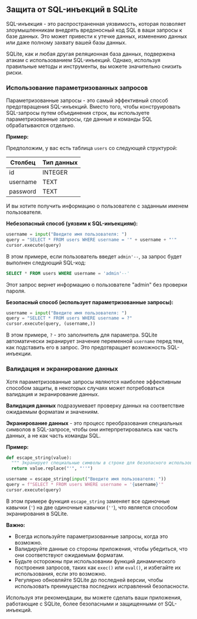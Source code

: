 ## Защита от SQL-инъекций в SQLite

SQL-инъекция - это распространенная уязвимость, которая позволяет злоумышленникам внедрять вредоносный код SQL в ваши запросы к базе данных. Это может привести к утечке данных, изменению данных или даже полному захвату вашей базы данных.

SQLite, как и любая другая реляционная база данных, подвержена атакам с использованием SQL-инъекций.  Однако, используя правильные методы и инструменты, вы можете значительно снизить риски.

###  Использование параметризованных запросов

Параметризованные запросы - это самый эффективный способ предотвращения SQL-инъекций. Вместо того, чтобы конструировать SQL-запросы путем объединения строк, вы используете параметризованные запросы, где данные и команды SQL обрабатываются отдельно.

**Пример:**

Предположим, у вас есть таблица `users` со следующей структурой:

| Столбец | Тип данных |
|---|---|
| id | INTEGER |
| username | TEXT |
| password | TEXT |

И вы хотите получить информацию о пользователе с заданным именем пользователя.

**Небезопасный способ (уязвим к SQL-инъекциям):**

```python
username = input("Введите имя пользователя: ")
query = "SELECT * FROM users WHERE username = '" + username + "'"
cursor.execute(query)
```

В этом примере, если пользователь введет `admin'--`, за запрос будет выполнен следующий SQL-код:

```sql
SELECT * FROM users WHERE username = 'admin'--'
```

Этот запрос вернет информацию о пользователе "admin" без проверки пароля.

**Безопасный способ (использует параметризованные запросы):**

```python
username = input("Введите имя пользователя: ")
query = "SELECT * FROM users WHERE username = ?"
cursor.execute(query, (username,)) 
```

В этом примере, `?` - это заполнитель для параметра. SQLite автоматически экранирует значение переменной `username` перед тем, как подставить его в запрос. Это предотвращает возможность SQL-инъекции.

### Валидация и экранирование данных

Хотя параметризованные запросы являются наиболее эффективным способом защиты, в некоторых случаях может потребоваться валидация и экранирование данных.

**Валидация данных** подразумевает проверку данных на соответствие ожидаемым форматам и значениям. 

**Экранирование данных** - это процесс преобразования специальных символов в SQL-запросе, чтобы они интерпретировались как часть данных, а не как часть команды SQL.

**Пример:**

```python
def escape_string(value):
  """ Экранирует специальные символы в строке для безопасного использования в SQL запросе."""
  return value.replace("'", "''")

username = escape_string(input("Введите имя пользователя: "))
query = f"SELECT * FROM users WHERE username = '{username}'" 
cursor.execute(query)
```

В этом примере функция `escape_string` заменяет все одиночные кавычки (`'`) на две одиночные кавычки (`''`), что является способом экранирования в SQLite.

**Важно:**

* Всегда используйте параметризованные запросы, когда это возможно.
* Валидируйте данные со стороны приложения, чтобы убедиться, что они соответствуют ожидаемым форматам.
* Будьте осторожны при использовании функций динамического построения запросов, таких как `exec()` или `eval()`, и избегайте их использования, если это возможно.
* Регулярно обновляйте SQLite до последней версии, чтобы использовать преимущества последних исправлений безопасности. 

Используя эти рекомендации, вы можете сделать ваши приложения, работающие с SQLite, более безопасными и защищенными от SQL-инъекций. 
